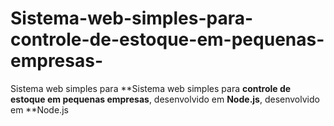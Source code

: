 # Sistema-web-simples-para-controle-de-estoque-em-pequenas-empresas-
Sistema web simples para **Sistema web simples para **controle de estoque em pequenas empresas**, desenvolvido em **Node.js**, desenvolvido em **Node.js
